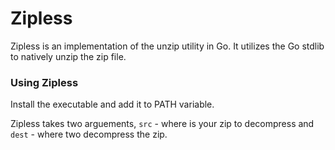 # Zipless

Zipless is an implementation of the unzip utility in Go. It utilizes the Go stdlib to natively unzip the zip file.

### Using Zipless

Install the executable and add it to PATH variable.

Zipless takes two arguements, `src` - where is your zip to decompress and `dest` - where two decompress the zip.